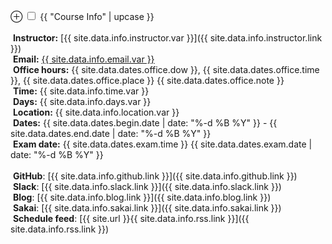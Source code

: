 <label for='info' class='margin-toggle'> &#8853;</label>
<input type='checkbox' id='info' class='margin-toggle'/>
<span class='marginnote'>
<span class="date larger">{{ "Course Info" | upcase }}</span><br/><br/>
<span class="{{ site.data.info.instructor.icon }}">&nbsp;**Instructor:**</span> [{{ site.data.info.instructor.var }}]({{ site.data.info.instructor.link }})<br/>
<span class="{{ site.data.info.email.icon }}">&nbsp;**Email:**</span> <a href="{{ site.data.info.email.link }}">{{ site.data.info.email.var }}</a><br/>
<span class="ico-book">&nbsp;**Office hours:**</span> {{ site.data.dates.office.dow }}, {{ site.data.dates.office.time }}, {{ site.data.dates.office.place }} {{ site.data.dates.office.note }}<br/>
<span class="{{ site.data.info.time.icon }}">&nbsp;**Time:**</span> {{ site.data.info.time.var }}<br/>
<span class="{{ site.data.info.days.icon }}">&nbsp;**Days:**</span> {{ site.data.info.days.var }}<br/>
<span class="{{ site.data.info.location.icon }}">&nbsp;**Location:**</span> {{ site.data.info.location.var }}<br/>
<span class="ico-calendar-open">&nbsp;**Dates:**</span> {{ site.data.dates.begin.date | date: "%-d %B %Y" }} - {{ site.data.dates.end.date | date: "%-d %B %Y" }}<br/>
<span class="ico-pencil">&nbsp;**Exam date:**</span> {{ site.data.dates.exam.time  }} {{ site.data.dates.exam.date | date: "%-d %B %Y" }}<br/><br/>
<span class="{{ site.data.info.github.icon }}">&nbsp;**GitHub**</span>: [{{ site.data.info.github.link }}]({{ site.data.info.github.link }})<br/>
<span class="{{ site.data.info.slack.icon }}">&nbsp;**Slack**</span>: [{{ site.data.info.slack.link }}]({{ site.data.info.slack.link }})<br/>
<span class="{{ site.data.info.blog.icon }}">&nbsp;**Blog**</span>: [{{ site.data.info.blog.link }}]({{ site.data.info.blog.link }})<br/>
<span class="{{ site.data.info.sakai.icon }}">&nbsp;**Sakai**</span>: [{{ site.data.info.sakai.link }}]({{ site.data.info.sakai.link }})<br/>
<span class="{{ site.data.info.rss.icon }}">&nbsp;**Schedule feed**</span>: [{{ site.url }}{{ site.data.info.rss.link }}]({{ site.data.info.rss.link }})<br/>
</span>